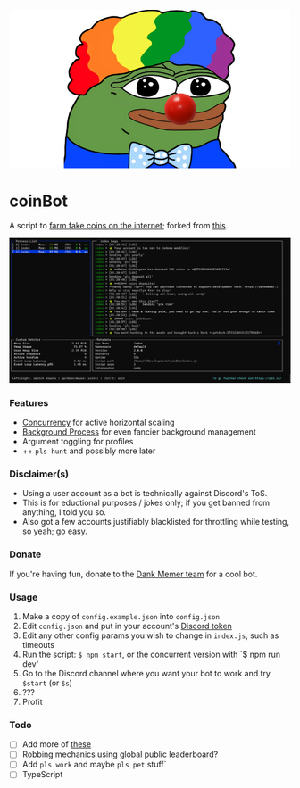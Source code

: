 ![](./clown.jpg)

# coinBot

A script to [farm fake coins on the internet](http://dankmemer.lol/); forked from [this](https://github.com/spaceface777/DankMemerBotBot).

![](./screenshot.png)

### Features

-   [Concurrency](https://www.npmjs.com/package/concurrently) for active
    horizontal scaling
-   [Background Process](https://pm2.keymetrics.io/) for even fancier background
    management
-   Argument toggling for profiles
-   ++ `pls hunt` and possibly more later

### Disclaimer(s)

-   Using a user account as a bot is technically against Discord's ToS.
-   This is for eductional purposes / jokes only; if you get banned from
    anything, I told you so.
-   Also got a few accounts justifiably blacklisted for throttling while testing, so yeah; go easy.

### Donate

If you're having fun, donate to the [Dank Memer
team](https://www.patreon.com/dankmemerbot) for a cool bot.

### Usage

1.  Make a copy of `config.example.json` into `config.json`
2.  Edit `config.json` and put in your account's [Discord token](https://github.com/Tyrrrz/DiscordChatExporter/wiki/Obtaining-Token-and-Channel-IDs#how-to-get-a-user-token)
3.  Edit any other config params you wish to change in `index.js`, such as
    timeouts
4.  Run the script: `$ npm start`, or the concurrent version with `\$ npm run
    dev'
5.  Go to the Discord channel where you want your bot to work and try `$start` (or `$s`)
6.  ???
7.  Profit

### Todo

-   [ ] Add more of
        [these](https://gist.github.com/bharadwaj6/ad759a0d9f9d56d3fa371d2b995e0fc3)
-   [ ] Robbing mechanics using global public leaderboard?
-   [ ] Add `pls work` and maybe `pls pet` stuff`
-   [ ] TypeScript
